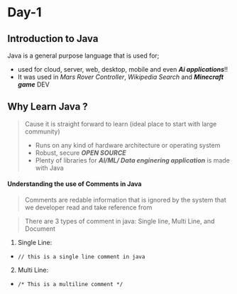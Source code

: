 # Day-1

## Introduction to Java
Java is a general purpose language that is used for;
- used for cloud, server, web, desktop, mobile  and even _**Ai applications**_!!
- It was used in _Mars Rover Controller_, _Wikipedia Search_ and **_Minecraft game_** DEV

## Why Learn Java ?
> Cause it is straight forward to learn (ideal place to start with large community)
>  - Runs on any kind of hardware architecture or operating system
>  - Robust, secure **_OPEN SOURCE_**
>  - Plenty of libraries for **_AI/ML/ Data enginering application_** is made with Java

#### Understanding the use of Comments in Java
> Comments are redable information that is ignored by the system that we developer read and take reference from
 
> There are 3 types of comment in java: Single line, Multi Line, and Document
1. Single Line:
  - ``// this is a single line comment in java``
2. Multi Line:
  -  ``/* This is
a
multiline
comment
*/``
